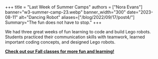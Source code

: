 +++
title = "Last Week of Summer Camps"
authors = ["Nora Evans"]
banner="w3-summer-camp-23.webp"
banner_width="300"
date="2023-08-11"
alt="Dancing Robot"
aliases=["/blog/2022/09/17/post4/"]
Summary="The fun does not have to stop."
+++

<div class="container">
    <div class="row">
        <div class="class">
            <p>We had three great weeks of fun learning to code and build Lego robots. Students practiced their communication skills with teamwork, learned important coding concepts, and designed Lego robots.</p>
            <p>
            <a href="/class/coding/ongoing/"><b>Check out our Fall classes for more fun and learning!</b></a> </p>
        </div>
    </div>
</div>






